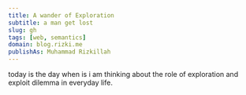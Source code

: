 ```yaml
---
title: A wander of Exploration
subtitle: a man get lost
slug: gh
tags: [web, semantics]
domain: blog.rizki.me
publishAs: Muhammad Rizkillah
---
```

today is the day when is i am thinking about the role of exploration and exploit dilemma in everyday life. 
